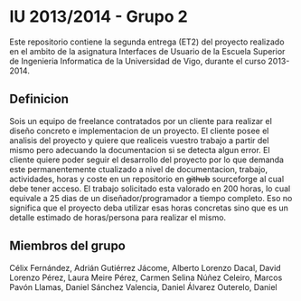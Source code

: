 IU 2013/2014 - Grupo 2
======================

Este repositorio contiene la segunda entrega (ET2) del proyecto realizado en el
ambito de la asignatura Interfaces de Usuario de la Escuela Superior de
Ingenieria Informatica de la Universidad de Vigo, durante el curso 2013-2014.

Definicion
----------

Sois un equipo de freelance contratados por un cliente para realizar el diseño
concreto e implementacion de un proyecto. El cliente posee el analisis del
proyecto y quiere que realiceis vuestro trabajo a partir del mismo pero
adecuando la documentacion si se detecta algun error. El cliente quiere poder
seguir el desarrollo del proyecto por lo que demanda este permanentemente
ctualizado a nivel de documentacion, trabajo, actividades, horas y coste en un
repositorio en <s>github</s> sourceforge al cual debe tener acceso.
El trabajo solicitado esta valorado en 200 horas, lo cual equivale a 25 dias de
un diseñador/programador a tiempo completo. Eso no significa que el proyecto
deba utilizar esas horas concretas sino que es un detalle estimado de
horas/persona para realizar el mismo.

Miembros del grupo
------------------
Célix Fernández, Adrián
Gutiérrez Jácome, Alberto
Lorenzo Dacal, David
Lorenzo Pérez, Laura
Meire Pérez, Carmen Selina
Núñez Celeiro, Marcos
Pavón Llamas, Daniel
Sánchez Valencia, Daniel
Álvarez Outerelo, Daniel
